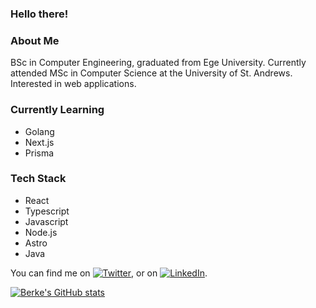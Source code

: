 ### Hello there!

### About Me

BSc in Computer Engineering, graduated from Ege University.
Currently attended MSc in Computer Science at the University of St. Andrews.
Interested in web applications.

### Currently Learning

* Golang
* Next.js
* Prisma

### Tech Stack

* React
* Typescript
* Javascript
* Node.js
* Astro
* Java

You can find me on [![Twitter][1.2]][1], or on [![LinkedIn][2.2]][2].

[![Berke's GitHub stats](https://github-readme-stats.vercel.app/api?username=andyanday33)](https://github.com/anuraghazra/github-readme-stats)


<!--Base64 encodes-->


<!-- Icons -->

[1.2]: http://i.imgur.com/wWzX9uB.png (twitter icon without padding)
[2.2]: https://raw.githubusercontent.com/MartinHeinz/MartinHeinz/master/linkedin-3-16.png (LinkedIn icon without padding)

<!-- Links to your social media accounts -->

[1]: https://twitter.com/berkeanday
[2]: https://www.linkedin.com/in/berkeanday/

<!--
**andyanday33/andyanday33** is a ✨ _special_ ✨ repository because its `README.md` (this file) appears on your GitHub profile.

Here are some ideas to get you started:

- 🔭 I’m currently working on ...
- 🌱 I’m currently learning ...
- 👯 I’m looking to collaborate on ...
- 🤔 I’m looking for help with ...
- 💬 Ask me about ...
- 📫 How to reach me: ...
- 😄 Pronouns: ...
- ⚡ Fun fact: ...
-->
